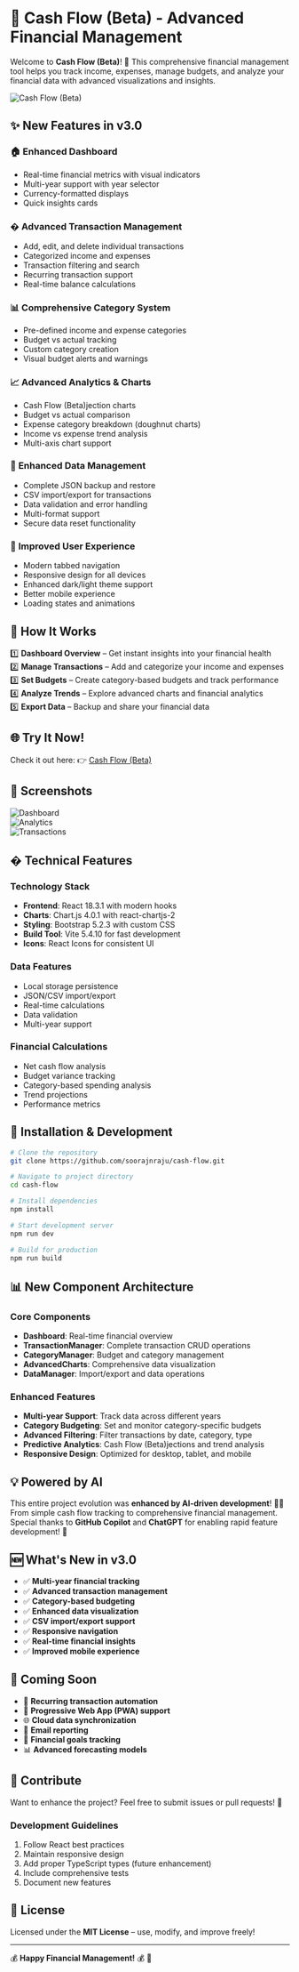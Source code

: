 # 🚀 Cash Flow (Beta) - Advanced Financial Management

Welcome to **Cash Flow (Beta)**! 🎉 This comprehensive financial management tool helps you track income, expenses, manage budgets, and analyze your financial data with advanced visualizations and insights.

![Cash Flow (Beta)](https://cash-flow-poc-e200d9ef805c.herokuapp.com/assets/screen-1.png)

## ✨ New Features in v3.0

### 🏠 **Enhanced Dashboard**
- Real-time financial metrics with visual indicators
- Multi-year support with year selector
- Currency-formatted displays
- Quick insights cards

### � **Advanced Transaction Management**
- Add, edit, and delete individual transactions
- Categorized income and expenses
- Transaction filtering and search
- Recurring transaction support
- Real-time balance calculations

### 📊 **Comprehensive Category System**
- Pre-defined income and expense categories
- Budget vs actual tracking
- Custom category creation
- Visual budget alerts and warnings

### 📈 **Advanced Analytics & Charts**
- Cash Flow (Beta)jection charts
- Budget vs actual comparison
- Expense category breakdown (doughnut charts)
- Income vs expense trend analysis
- Multi-axis chart support

### 💾 **Enhanced Data Management**
- Complete JSON backup and restore
- CSV import/export for transactions
- Data validation and error handling
- Multi-format support
- Secure data reset functionality

### 🎨 **Improved User Experience**
- Modern tabbed navigation
- Responsive design for all devices
- Enhanced dark/light theme support
- Better mobile experience
- Loading states and animations

## 🚀 How It Works

1️⃣ **Dashboard Overview** – Get instant insights into your financial health  
2️⃣ **Manage Transactions** – Add and categorize your income and expenses  
3️⃣ **Set Budgets** – Create category-based budgets and track performance  
4️⃣ **Analyze Trends** – Explore advanced charts and financial analytics  
5️⃣ **Export Data** – Backup and share your financial data  

## 🌐 Try It Now!

Check it out here: 👉 [Cash Flow (Beta)](https://cash-flow-poc-e200d9ef805c.herokuapp.com/)

## 📸 Screenshots

![Dashboard](https://cash-flow-poc-e200d9ef805c.herokuapp.com/assets/screen-1.png)  
![Analytics](https://cash-flow-poc-e200d9ef805c.herokuapp.com/assets/screen-2.png)  
![Transactions](https://cash-flow-poc-e200d9ef805c.herokuapp.com/assets/screen-3.png)

## �️ Technical Features

### **Technology Stack**
- **Frontend**: React 18.3.1 with modern hooks
- **Charts**: Chart.js 4.0.1 with react-chartjs-2
- **Styling**: Bootstrap 5.2.3 with custom CSS
- **Build Tool**: Vite 5.4.10 for fast development
- **Icons**: React Icons for consistent UI

### **Data Features**
- Local storage persistence
- JSON/CSV import/export
- Real-time calculations
- Data validation
- Multi-year support

### **Financial Calculations**
- Net cash flow analysis
- Budget variance tracking
- Category-based spending analysis
- Trend projections
- Performance metrics

## 🔧 Installation & Development

```bash
# Clone the repository
git clone https://github.com/soorajnraju/cash-flow.git

# Navigate to project directory
cd cash-flow

# Install dependencies
npm install

# Start development server
npm run dev

# Build for production
npm run build
```

## 📊 New Component Architecture

### Core Components
- **Dashboard**: Real-time financial overview
- **TransactionManager**: Complete transaction CRUD operations
- **CategoryManager**: Budget and category management
- **AdvancedCharts**: Comprehensive data visualization
- **DataManager**: Import/export and data operations

### Enhanced Features
- **Multi-year Support**: Track data across different years
- **Category Budgeting**: Set and monitor category-specific budgets
- **Advanced Filtering**: Filter transactions by date, category, type
- **Predictive Analytics**: Cash Flow (Beta)jections and trend analysis
- **Responsive Design**: Optimized for desktop, tablet, and mobile

## 💡 Powered by AI

This entire project evolution was **enhanced by AI-driven development**! 🤖✨  
From simple cash flow tracking to comprehensive financial management.  
Special thanks to **GitHub Copilot** and **ChatGPT** for enabling rapid feature development! 💙

## 🆕 What's New in v3.0

- ✅ **Multi-year financial tracking**
- ✅ **Advanced transaction management**
- ✅ **Category-based budgeting**
- ✅ **Enhanced data visualization**
- ✅ **CSV import/export support**
- ✅ **Responsive navigation**
- ✅ **Real-time financial insights**
- ✅ **Improved mobile experience**

## 🔮 Coming Soon

- 🔄 **Recurring transaction automation**
- 📱 **Progressive Web App (PWA) support**
- 🌐 **Cloud data synchronization**
- 📧 **Email reporting**
- 🎯 **Financial goals tracking**
- 📊 **Advanced forecasting models**

## 🤝 Contribute

Want to enhance the project? Feel free to submit issues or pull requests! 🚀

### Development Guidelines
1. Follow React best practices
2. Maintain responsive design
3. Add proper TypeScript types (future enhancement)
4. Include comprehensive tests
5. Document new features

## 📜 License

Licensed under the **MIT License** – use, modify, and improve freely!

---

💰 **Happy Financial Management!** 💰 🎉
